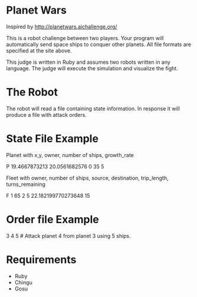 Planet Wars
===========

Inspired by http://planetwars.aichallenge.org/

This is a robot challenge between two players. Your program will automatically send space ships to conquer other planets.
All file formats are specified at the site above.

This judge is written in Ruby and assumes two robots written in any language.
The judge will execute the simulation and visualize the fight.

# The Robot
The robot will read a file containing state information. In response it will produce a file with attack orders.

# State File Example

Planet with x,y, owner, number of ships, growth_rate

P 19.4667873213 20.0561682576 0 35 5

Fleet with owner, number of ships, source, destination, trip_length, turns_remaining

F 1 65 2 5 22.182199770273648 15

# Order file Example

3 4 5  # Attack planet 4 from planet 3 using 5 ships.

# Requirements

* Ruby
* Chingu
* Gosu